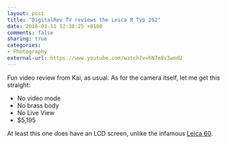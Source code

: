 ```yaml
---
layout: post
title: "DigitalRev TV reviews the Leica M Typ 262"
date: 2016-03-11 12:38:25 +0100
comments: false
sharing: true
categories: 
- Photography
external-url: https://www.youtube.com/watch?v=hN7m8v3wmdU
---
```


Fun video review from Kai, as usual. As for the camera itself, let me get this straight:

* No video mode
* No brass body
* No Live View
* $5,195

At least this one does have an LCD screen, unlike the infamous [Leica 60](http://www.bhphotovideo.com/spanish/c/product/1083146-REG/leica_10779_m_typ_240_edition.html).